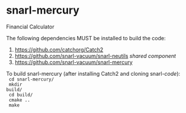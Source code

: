 # snarl-mercury
Financial Calculator

The following dependencies MUST be installed to build the code:<br/>
1. https://github.com/catchorg/Catch2<br/>
2. https://github.com/snarl-vacuum/snarl-neutils *shared component*<br/>
3. https://github.com/snarl-vacuum/snarl-mercury<br/>

To build snarl-mercury (after installing Catch2 and cloning snarl-*code*):<br/>
<code>
cd snarl-mercury/<br/>
mkdir build/<br/>
cd build/<br/>
cmake ..<br/>
make<br/>
</code>
